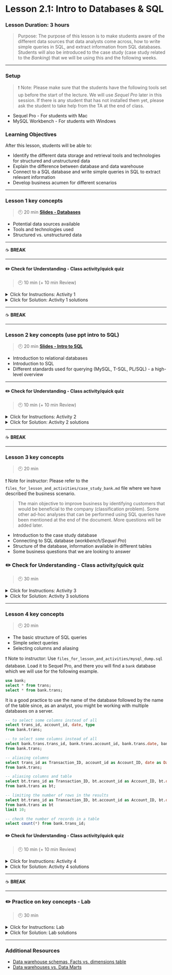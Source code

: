 # Lesson 2.1: Intro to Databases & SQL

### Lesson Duration: 3 hours

> Purpose: The purpose of this lesson is to make students aware of the different data sources that data analysts come across, how to write simple queries in SQL, and extract information from SQL databases. Students will also be introduced to the case study (case study related to the _Banking_) that we will be using this and the following weeks.

---

### Setup

> :exclamation: Note: Please make sure that the students have the following tools set up before the start of the lecture. We will use _Sequel Pro_ later in this session. If there is any student that has not installed them yet, please ask the student to take help from the TA at the end of class.

- Sequel Pro - For students with Mac
- MySQL Workbench - For students with Windows

### Learning Objectives

After this lesson, students will be able to:

- Identify the different data storage and retrieval tools and technologies for structured and unstructured data
- Explain the difference between database and data warehouse
- Connect to a SQL database and write simple queries in SQL to extract relevant information
- Develop business acumen for different scenarios

---

### Lesson 1 key concepts 

> :clock10: 20 min
> [**Slides - Databases**](https://docs.google.com/presentation/d/1BIVhxnoca6v4mUf3kClUTWRPduLjID-uaVILdCzmHgU/edit?usp=sharing)

- Potential data sources available
- Tools and technologies used
- Structured vs. unstructured data

---

:coffee: **BREAK**

---

#### :pencil2: Check for Understanding - Class activity/quick quiz

> :clock10: 10 min (+ 10 min Review)

<details>
  <summary> Click for Instructions: Activity 1 </summary>

- Link to [activity 1](https://github.com/ironhack-edu/data_2.01_activities/blob/master/2.01_activity_1.md).

</details>

<details>
  <summary>Click for Solution: Activity 1 solutions</summary>

- Link to [activity 1 solution](https://gist.github.com/ironhack-edu/5ef1fbca018331edc9883a34a8846058).

</details>

---

:coffee: **BREAK**

---

### Lesson 2 key concepts (use ppt intro to SQL)

> :clock10: 20 min
> [**Slides - Intro to SQL**](https://docs.google.com/presentation/d/1q-P3sxtKOaSWHf2V381RRY-mC-A2JOqD1KSjq8Db4I4/edit?usp=sharing)

- Introduction to relational databases
- Introduction to SQL
- Different standards used for querying (MySQL, T-SQL, PL/SQL) - a high-level overview

---

#### :pencil2: Check for Understanding - Class activity/quick quiz

> :clock10: 10 min (+ 10 min Review)

<details>
  <summary> Click for Instructions: Activity 2 </summary>

- Link to [activity 2](https://github.com/ironhack-edu/data_2.01_activities/blob/master/2.01_activity_2.md).

</details>

<details>
  <summary>Click for Solution: Activity 2 solutions</summary>

- Link to [activity 2 solution](https://gist.github.com/ironhack-edu/deb78ecffedff3eb90ce607844b09b68).

</details>

---

:coffee: **BREAK**

---

### Lesson 3 key concepts

> :clock10: 20 min

:exclamation: Note for instructor: Please refer to the `files_for_lesson_and_activities/case_study_bank.md` file where we have described the business scenario.

> The main objective to improve business by identifying customers that would be beneficial to the company (classification problem). Some other ad-hoc analyses that can be performed using SQL queries have been mentioned at the end of the document. More questions will be added later.

- Introduction to the case study database
- Connecting to SQL database (_workbench/Sequel Pro_)
- Structure of the database, information available in different tables
- Some business questions that we are looking to answer

### :pencil2: Check for Understanding - Class activity/quick quiz

> :clock10: 30 min

<details>
  <summary> Click for Instructions: Activity 3 </summary>

- Link to [activity 3](https://github.com/ironhack-edu/data_2.01_activities/blob/master/2.01_activity_3.md).

</details>

<details>
  <summary>Click for Solution: Activity 3 solutions </summary>
  
- Link to [activity 3 solution](https://gist.github.com/ironhack-edu/0c8043e299ea31227632b96ba30d02c3).

</details>

---

### Lesson 4 key concepts

> :clock10: 20 min

- The basic structure of SQL queries
- Simple select queries
- Selecting columns and aliasing

:exclamation: Note to instructor: Use `files_for_lesson_and_activities/mysql_dump.sql` database. Load it to Sequel Pro, and there you will find a `bank` database which we will use for the following example.

```sql
use bank;
select * from trans;
select * from bank.trans;
```

It is a good practice to use the name of the database followed by the name of the table since, as an analyst, you might be working with multiple databases on a server.

```sql
-- to select some columns instead of all
select trans_id, account_id, date, type
from bank.trans;

-- to select some columns instead of all
select bank.trans.trans_id, bank.trans.account_id, bank.trans.date, bank.trans.type
from bank.trans;

-- aliasing columns
select trans_id as Transaction_ID, account_id as Account_ID, date as Date, type as Type_of_account
from bank.trans;

-- aliasing columns and table
select bt.trans_id as Transaction_ID, bt.account_id as Account_ID, bt.date as Date, bt.type as Type
from bank.trans as bt;

-- limiting the number of rows in the results
select bt.trans_id as Transaction_ID, bt.account_id as Account_ID, bt.date as Date, bt.type as Type
from bank.trans as bt
limit 10;

-- check the number of records in a table
select count(*) from bank.trans_id;
```

#### :pencil2: Check for Understanding - Class activity/quick quiz

> :clock10: 10 min (+ 10 min Review)

<details>
  <summary> Click for Instructions: Activity 4 </summary>

- Link to [activity 4](https://github.com/ironhack-edu/data_2.01_activities/blob/master/2.01_activity_4.md).

</details>

<details>
  <summary>Click for Solution: Activity 4 solutions </summary>

- Link to [activity 4 solution](https://gist.github.com/ironhack-edu/dce29559311a9c6aafcb36e76978e89d).

</details>

---

:coffee: **BREAK**

---

### :pencil2: Practice on key concepts - Lab

> :clock10: 30 min

<details>
  <summary> Click for Instructions: Lab </summary>

- Link to the lab: [https://github.com/ironhack-labs/lab-intro-sql](https://github.com/ironhack-labs/lab-intro-sql)

</details>

<details>
  <summary>Click for Solution: Lab solutions</summary>

- Link to the [lab solution](https://gist.github.com/ironhack-edu/a7ae236289c245fe73b4e103546ec690).

</details>

---

### Additional Resources

- [Data warehouse schemas, Facts vs. dimensions table](http://gkmc.utah.edu/ebis_class/2003s/Oracle/DMB26/A73318/schemas.htm)
- [Data warehouses vs. Data Marts](https://www.talend.com/resources/what-is-data-mart/)
